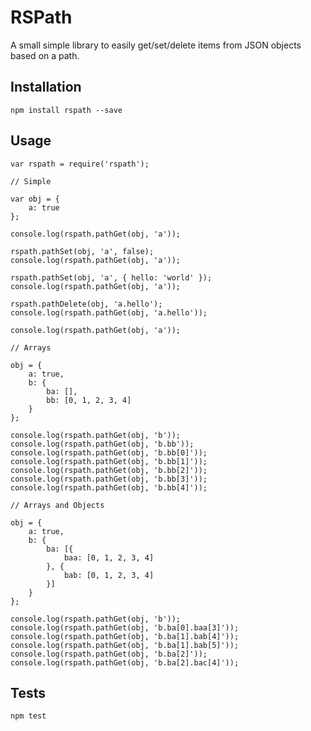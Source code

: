 # RSPath

A small simple library to easily get/set/delete items from JSON objects based on a path.

## Installation

    npm install rspath --save

## Usage

    var rspath = require('rspath');

    // Simple

    var obj = {
        a: true
    };

    console.log(rspath.pathGet(obj, 'a'));

    rspath.pathSet(obj, 'a', false);
    console.log(rspath.pathGet(obj, 'a'));

    rspath.pathSet(obj, 'a', { hello: 'world' });
    console.log(rspath.pathGet(obj, 'a'));

    rspath.pathDelete(obj, 'a.hello');
    console.log(rspath.pathGet(obj, 'a.hello'));

    console.log(rspath.pathGet(obj, 'a'));

    // Arrays

    obj = {
        a: true,
        b: {
            ba: [],
            bb: [0, 1, 2, 3, 4]
        }
    };

    console.log(rspath.pathGet(obj, 'b'));
    console.log(rspath.pathGet(obj, 'b.bb'));
    console.log(rspath.pathGet(obj, 'b.bb[0]'));
    console.log(rspath.pathGet(obj, 'b.bb[1]'));
    console.log(rspath.pathGet(obj, 'b.bb[2]'));
    console.log(rspath.pathGet(obj, 'b.bb[3]'));
    console.log(rspath.pathGet(obj, 'b.bb[4]'));

    // Arrays and Objects

    obj = {
        a: true,
        b: {
            ba: [{
                baa: [0, 1, 2, 3, 4]
            }, {
                bab: [0, 1, 2, 3, 4]
            }]
        }
    };

    console.log(rspath.pathGet(obj, 'b'));
    console.log(rspath.pathGet(obj, 'b.ba[0].baa[3]'));
    console.log(rspath.pathGet(obj, 'b.ba[1].bab[4]'));
    console.log(rspath.pathGet(obj, 'b.ba[1].bab[5]'));
    console.log(rspath.pathGet(obj, 'b.ba[2]'));
    console.log(rspath.pathGet(obj, 'b.ba[2].bac[4]'));

## Tests

    npm test